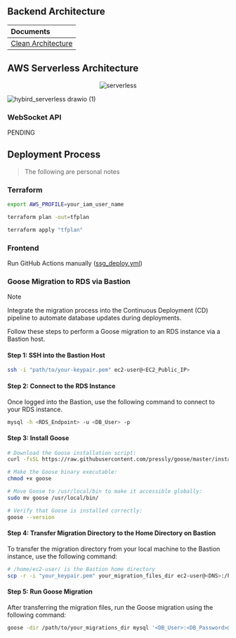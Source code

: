 ## Backend Architecture

| Documents                                                |
|:---------------------------------------------------------|
| [Clean Architecture](backend/api/doc/README.md) |


## AWS Serverless Architecture

<div align="center">
  <img src="https://github.com/user-attachments/assets/dcaf8479-a440-471b-a7dc-4b8c2b6d36ec" alt="serverless">
</div>


![hybird_serverless drawio (1)]()

### WebSocket API
PENDING

## Deployment Process

> The following are personal notes

### Terraform

```bash
export AWS_PROFILE=your_iam_user_name

terraform plan -out=tfplan

terraform apply "tfplan"
```

### Frontend

Run GitHub Actions manually ([ssg_deploy.yml](.github/workflows/ssg_deploy.yml))

### Goose Migration to RDS via Bastion

> [!NOTE]
> Integrate the migration process into the Continuous Deployment (CD) pipeline to automate database updates during deployments.

Follow these steps to perform a Goose migration to an RDS instance via a Bastion host.

#### Step 1: SSH into the Bastion Host
```bash
ssh -i "path/to/your-keypair.pem" ec2-user@<EC2_Public_IP>
```

#### Step 2: Connect to the RDS Instance
Once logged into the Bastion, use the following command to connect to your RDS instance.
```bash
mysql -h <RDS_Endpoint> -u <DB_User> -p
```

#### Step 3: Install Goose
```bash
# Download the Goose installation script:
curl -fsSL https://raw.githubusercontent.com/pressly/goose/master/install.sh -o goose | sh

# Make the Goose binary executable:
chmod +x goose

# Move Goose to /usr/local/bin to make it accessible globally:
sudo mv goose /usr/local/bin/

# Verify that Goose is installed correctly:
goose --version
```

#### Step 4: Transfer Migration Directory to the Home Directory on Bastion

To transfer the migration directory from your local machine to the Bastion instance, use the following command:
```bash
# /home/ec2-user/ is the Bastion home directory
scp -r -i "your_keypair.pem" your_migration_files_dir ec2-user@<DNS>:/home/ec2-user/
```


#### Step 5: Run Goose Migration

After transferring the migration files, run the Goose migration using the following command:
```bash
goose -dir /path/to/your_migrations_dir mysql '<DB_User>:<DB_Password>@tcp(<RDS_Endpoint>:3306)/<DB_Name>?parseTime=true' up
```





